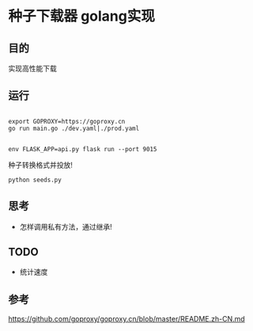 # 种子下载器 golang实现

## 目的
实现高性能下载

## 运行

```

export GOPROXY=https://goproxy.cn
go run main.go ./dev.yaml|./prod.yaml

```

```

env FLASK_APP=api.py flask run --port 9015

```
种子转换格式并投放!
```
python seeds.py 
```

## 思考

+ 怎样调用私有方法，通过继承!

## TODO

+ 统计速度


## 参考
https://github.com/goproxy/goproxy.cn/blob/master/README.zh-CN.md
